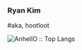 ###  Ryan Kim
#aka, hootloot

<p align="left"><img src="https://github-readme-stats.vercel.app/api/top-langs/?username=hootloot&langs_count=10&theme=tokyonight&layout=compact" alt="AnhellO :: Top Langs" /></p>

